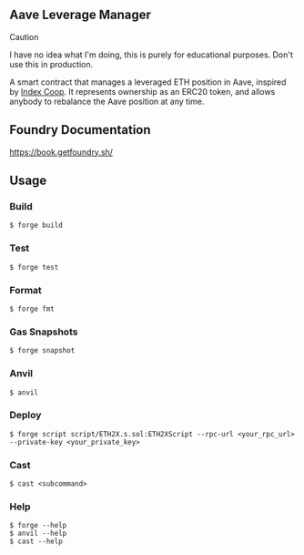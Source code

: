 ## Aave Leverage Manager

> [!CAUTION]
> I have no idea what I'm doing, this is purely for educational purposes. Don't use this in production.

A smart contract that manages a leveraged ETH position in Aave, inspired by [Index Coop](https://indexcoop.com/). It represents ownership as an ERC20 token, and allows anybody to rebalance the Aave position at any time.

## Foundry Documentation

https://book.getfoundry.sh/

## Usage

### Build

```shell
$ forge build
```

### Test

```shell
$ forge test
```

### Format

```shell
$ forge fmt
```

### Gas Snapshots

```shell
$ forge snapshot
```

### Anvil

```shell
$ anvil
```

### Deploy

```shell
$ forge script script/ETH2X.s.sol:ETH2XScript --rpc-url <your_rpc_url> --private-key <your_private_key>
```

### Cast

```shell
$ cast <subcommand>
```

### Help

```shell
$ forge --help
$ anvil --help
$ cast --help
```
